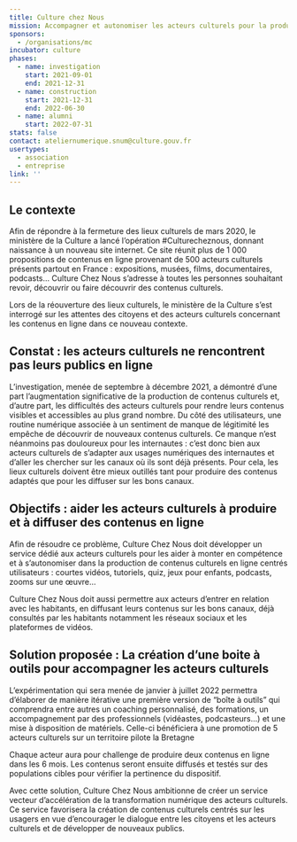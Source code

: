 ```yaml
---
title: Culture chez Nous
mission: Accompagner et autonomiser les acteurs culturels pour la production de contenus numériques adaptés aux usages et aux besoins des citoyens.
sponsors:
  - /organisations/mc
incubator: culture
phases:
  - name: investigation
    start: 2021-09-01
    end: 2021-12-31
  - name: construction
    start: 2021-12-31
    end: 2022-06-30
  - name: alumni
    start: 2022-07-31
stats: false
contact: ateliernumerique.snum@culture.gouv.fr
usertypes:
  - association
  - entreprise
link: ''
---
```

## Le contexte

Afin de répondre à la fermeture des lieux culturels de mars 2020, le ministère de la Culture a lancé l’opération #Culturecheznous, donnant naissance à un nouveau site internet. Ce site réunit plus de 1 000 propositions de contenus en ligne provenant de 500 acteurs culturels présents partout en France : expositions, musées, films, documentaires, podcasts... Culture Chez Nous s’adresse à toutes les personnes souhaitant revoir, découvrir ou faire découvrir des contenus culturels. 

Lors de la réouverture des lieux culturels, le ministère de la Culture s’est interrogé sur les attentes des citoyens et des acteurs culturels concernant les contenus en ligne dans ce nouveau contexte.

## Constat : les acteurs culturels ne rencontrent pas leurs publics en ligne

L’investigation, menée de septembre à décembre 2021, a démontré d’une part l’augmentation significative de la production de contenus culturels et, d’autre part, les difficultés des acteurs culturels pour rendre leurs contenus visibles et accessibles au plus grand nombre. 
Du côté des utilisateurs, une routine numérique associée à un sentiment de manque de légitimité les empêche de découvrir de nouveaux contenus culturels. Ce manque n’est néanmoins pas douloureux pour les internautes : c’est donc bien aux acteurs culturels de s’adapter aux usages numériques des internautes et d’aller les chercher sur les canaux où ils sont déjà présents. Pour cela, les lieux culturels doivent être mieux outillés tant pour produire des contenus adaptés que pour les diffuser sur les bons canaux. 

## Objectifs : aider les acteurs culturels à produire et à diffuser des contenus en ligne 

Afin de résoudre ce problème, Culture Chez Nous doit développer un service dédié aux acteurs culturels pour les aider à monter en compétence et à s’autonomiser dans la production de contenus culturels en ligne centrés utilisateurs : courtes vidéos, tutoriels, quiz, jeux pour enfants, podcasts, zooms sur une œuvre... 

Culture Chez Nous doit aussi permettre aux acteurs d’entrer en relation avec les habitants, en diffusant leurs contenus sur les bons canaux, déjà consultés par les habitants notamment les réseaux sociaux et les plateformes de vidéos. 

## Solution proposée : La création d’une boite à outils pour accompagner les acteurs culturels 

L’expérimentation qui sera menée de janvier à juillet 2022 permettra d’élaborer de manière itérative une première version de “boîte à outils” qui comprendra entre autres un coaching personnalisé, des formations, un accompagnement par des professionnels (vidéastes, podcasteurs...) et une mise à disposition de matériels.
Celle-ci bénéficiera à une promotion de 5 acteurs culturels sur un territoire pilote la Bretagne 

Chaque acteur aura pour challenge de produire deux contenus en ligne dans les 6 mois. Les contenus seront ensuite diffusés et testés sur des populations cibles pour vérifier la pertinence du dispositif. 

Avec cette solution, Culture Chez Nous ambitionne de créer un service vecteur d’accélération de la transformation numérique des acteurs culturels. 
Ce service favorisera la création de contenus culturels centrés sur les usagers en vue d’encourager le dialogue entre les citoyens et les acteurs culturels et de développer de nouveaux publics. 
